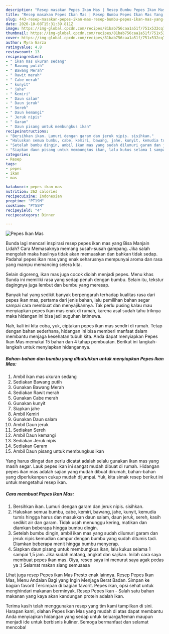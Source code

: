 ```yaml
---
description: "Resep masakan Pepes Ikan Mas | Resep Bumbu Pepes Ikan Mas Yang Bikin Ngiler"
title: "Resep masakan Pepes Ikan Mas | Resep Bumbu Pepes Ikan Mas Yang Bikin Ngiler"
slug: 443-resep-masakan-pepes-ikan-mas-resep-bumbu-pepes-ikan-mas-yang-bikin-ngiler
date: 2020-10-08T15:31:39.811Z
image: https://img-global.cpcdn.com/recipes/81bab756caa1a51f/751x532cq70/pepes-ikan-mas-foto-resep-utama.jpg
thumbnail: https://img-global.cpcdn.com/recipes/81bab756caa1a51f/751x532cq70/pepes-ikan-mas-foto-resep-utama.jpg
cover: https://img-global.cpcdn.com/recipes/81bab756caa1a51f/751x532cq70/pepes-ikan-mas-foto-resep-utama.jpg
author: Myra Garza
ratingvalue: 4.8
reviewcount: 13
recipeingredient:
- " ikan mas ukuran sedang"
- " Bawang putih"
- " Bawang Merah"
- " Rawit merah"
- " Cabe merah"
- " kunyit"
- " jahe"
- " Kemiri"
- " Daun salam"
- " Daun jeruk"
- " Sereh"
- " Daun kemangi"
- " Jeruk nipis"
- " Garam"
- " Daun pisang untuk membungkus ikan"
recipeinstructions:
- "Bersihkan ikan. Lumuri dengan garam dan jeruk nipis. sisihkan."
- "Haluskan semua bumbu, cabe, kemiri, bawang, jahe, kunyit, kemudia tumis hingga harus dan masukkan daun salam, daun jeruk, sereh, kasih sedikit air dan garam. Tidak usah menunggu kering, matikan dan diamkan beberapa hingga bumbu dingin."
- "Setelah bumbu dingin, ambil ikan mas yang sudah dilumuri garam dan jeruk nipis kemudian campur dengan bumbu yang sudah ditumis tadi. Diamkan beberapa menit hingga bumbu menyerap."
- "Siapkan daun pisang untuk membungkus ikan, lalu kukus selama 1 sampai 1,5 jam. Jika sudah matang, angkat dan sajikan. Inilah cara saya membuat pepes ikan mas. Oiya, resep saya ini menurut saya agak pedas ya :) Selamat makan siang semuaaaa"
categories:
- Resep
tags:
- pepes
- ikan
- mas

katakunci: pepes ikan mas 
nutrition: 262 calories
recipecuisine: Indonesian
preptime: "PT19M"
cooktime: "PT55M"
recipeyield: "4"
recipecategory: Dinner

---
```



![Pepes Ikan Mas](https://img-global.cpcdn.com/recipes/81bab756caa1a51f/751x532cq70/pepes-ikan-mas-foto-resep-utama.jpg)

Bunda lagi mencari inspirasi resep pepes ikan mas yang Bisa Manjain Lidah? Cara Memasaknya memang susah-susah gampang. Jika salah mengolah maka hasilnya tidak akan memuaskan dan bahkan tidak sedap. Padahal pepes ikan mas yang enak seharusnya mempunyai aroma dan rasa yang mampu memancing selera kita.

Selain digoreng, ikan mas juga cocok diolah menjadi pepes. Menu khas Sunda ini memiliki rasa yang sedap penuh dengan bumbu. Selain itu, tekstur dagingnya juga lembut dan bumbu yang meresap.

Banyak hal yang sedikit banyak berpengaruh terhadap kualitas rasa dari pepes ikan mas, pertama dari jenis bahan, lalu pemilihan bahan segar sampai cara membuat dan menyajikannya. Tak perlu pusing kalau mau menyiapkan pepes ikan mas enak di rumah, karena asal sudah tahu triknya maka hidangan ini bisa jadi suguhan istimewa.


Nah, kali ini kita coba, yuk, ciptakan pepes ikan mas sendiri di rumah. Tetap dengan bahan sederhana, hidangan ini bisa memberi manfaat dalam membantu menjaga kesehatan tubuh kita. Anda dapat menyiapkan Pepes Ikan Mas memakai 15 bahan dan 4 tahap pembuatan. Berikut ini langkah-langkah untuk menyiapkan hidangannya.

<!--inarticleads1-->

##### Bahan-bahan dan bumbu yang dibutuhkan untuk menyiapkan Pepes Ikan Mas:

1. Ambil  ikan mas ukuran sedang
1. Sediakan  Bawang putih
1. Gunakan  Bawang Merah
1. Sediakan  Rawit merah
1. Gunakan  Cabe merah
1. Gunakan  kunyit
1. Siapkan  jahe
1. Ambil  Kemiri
1. Gunakan  Daun salam
1. Ambil  Daun jeruk
1. Sediakan  Sereh
1. Ambil  Daun kemangi
1. Sediakan  Jeruk nipis
1. Sediakan  Garam
1. Ambil  Daun pisang untuk membungkus ikan


Yang harus diingat dan perlu dicatat adalah selalu gunakan ikan mas yang masih segar. Lauk pepes ikan ini sangat mudah dibuat di rumah. Hidangan pepes ikan mas adalah sajian yang mudah dibuat dirumah, bahan-bahan yang diperlukanpun cukup mudah dijumpai. Yuk, kita simak resep berikut ini untuk mengetahui resep ikan. 

<!--inarticleads2-->

##### Cara membuat Pepes Ikan Mas:

1. Bersihkan ikan. Lumuri dengan garam dan jeruk nipis. sisihkan.
1. Haluskan semua bumbu, cabe, kemiri, bawang, jahe, kunyit, kemudia tumis hingga harus dan masukkan daun salam, daun jeruk, sereh, kasih sedikit air dan garam. Tidak usah menunggu kering, matikan dan diamkan beberapa hingga bumbu dingin.
1. Setelah bumbu dingin, ambil ikan mas yang sudah dilumuri garam dan jeruk nipis kemudian campur dengan bumbu yang sudah ditumis tadi. Diamkan beberapa menit hingga bumbu menyerap.
1. Siapkan daun pisang untuk membungkus ikan, lalu kukus selama 1 sampai 1,5 jam. Jika sudah matang, angkat dan sajikan. Inilah cara saya membuat pepes ikan mas. Oiya, resep saya ini menurut saya agak pedas ya :) Selamat makan siang semuaaaa


Lihat juga resep Pepes ikan Mas Presto enak lainnya. Resep Pepes Ikan Mas, Menu Andalan Bagi yang Ingin Menjaga Berat Badan. Simpan ke bagian favorit Tersimpan di bagian favorit. Pepes ikan, opsi sehat untuk menghindari makanan berminyak. Resep Pepes Ikan - Salah satu bahan makanan yang kaya akan kandungan protein adalah ikan. 

Terima kasih telah menggunakan resep yang tim kami tampilkan di sini. Harapan kami, olahan Pepes Ikan Mas yang mudah di atas dapat membantu Anda menyiapkan hidangan yang sedap untuk keluarga/teman maupun menjadi ide untuk berbisnis kuliner. Semoga bermanfaat dan selamat mencoba!
